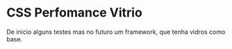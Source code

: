 # CSS Perfomance Vitrio

De inicio alguns testes mas no futuro um framework, que tenha vidros como base.

